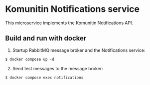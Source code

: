 #  Komunitin Notifications service
This microservice implements the Komunitin Notifications API.

## Build and run with docker
1. Startup RabbitMQ message broker and the Notifications service:
```
$ docker compose up -d
```
2. Send test messages to the message broker:
```
$ docker compose exec notifications 
```